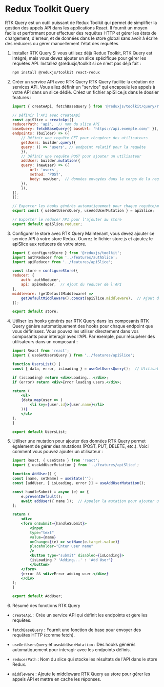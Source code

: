 # Redux Toolkit Query

RTK Query est un outil puissant de Redux Toolkit qui permet de simplifier la gestion des appels API dans les applications React. Il fournit un moyen facile et performant pour effectuer des requêtes HTTP et gérer les états de chargement, d'erreur, et de données dans le store global sans avoir à écrire des reducers ou gérer manuellement l'état des requêtes.

1. Installer RTK Query
Si vous utilisez déjà Redux Toolkit, RTK Query est intégré, mais vous devez ajouter un slice spécifique pour gérer les requêtes API. Installez @reduxjs/toolkit si ce n'est pas déjà fait :

    ```bash
    npm install @reduxjs/toolkit react-redux
    ```

2. Créer un service API avec RTK Query
RTK Query facilite la création de services API. Vous allez définir un "service" qui encapsule les appels à votre API dans un slice dédié. Créez un fichier apiSlice.js dans le dossier features :

    ```js
    import { createApi, fetchBaseQuery } from '@reduxjs/toolkit/query/react';

    // Définir l'API avec createApi
    const apiSlice = createApi({
    reducerPath: 'api',  // nom du slice API
    baseQuery: fetchBaseQuery({ baseUrl: 'https://api.exemple.com/' }), // URL de base de l'API
    endpoints: (builder) => ({
        // Définir une requête GET pour récupérer des utilisateurs
        getUsers: builder.query({
        query: () => 'users', // endpoint relatif pour la requête
        }),
        // Définir une requête POST pour ajouter un utilisateur
        addUser: builder.mutation({
        query: (newUser) => ({
            url: 'users',
            method: 'POST',
            body: newUser,  // données envoyées dans le corps de la requête
        }),
        }),
    }),
    });

    // Exporter les hooks générés automatiquement pour chaque requête/mutation
    export const { useGetUsersQuery, useAddUserMutation } = apiSlice;

    // Exporter le reducer API pour l'ajouter au store
    export default apiSlice.reducer;
    ```

3. Configurer le store avec RTK Query
Maintenant, vous devez ajouter ce service API à votre store Redux. Ouvrez le fichier store.js et ajoutez le apiSlice aux reducers de votre store.

    ```js
    import { configureStore } from '@reduxjs/toolkit';
    import authReducer from '../features/authSlice';
    import apiReducer from '../features/apiSlice';

    const store = configureStore({
    reducer: {
        auth: authReducer,
        api: apiReducer,  // Ajout du reducer de l'API
    },
    middleware: (getDefaultMiddleware) =>
        getDefaultMiddleware().concat(apiSlice.middleware),  // Ajout du middleware API
    });

    export default store;
    ```

4. Utiliser les hooks générés par RTK Query dans les composants
RTK Query génère automatiquement des hooks pour chaque endpoint que vous définissez. Vous pouvez les utiliser directement dans vos composants pour interagir avec l'API. Par exemple, pour récupérer des utilisateurs dans un composant :

    ```jsx
    import React from 'react';
    import { useGetUsersQuery } from '../features/apiSlice';

    function UsersList() {
    const { data, error, isLoading } = useGetUsersQuery();  // Utilisation du hook RTK Query pour récupérer les utilisateurs

    if (isLoading) return <div>Loading...</div>;
    if (error) return <div>Error loading users.</div>;

    return (
        <ul>
        {data.map(user => (
            <li key={user.id}>{user.name}</li>
        ))}
        </ul>
    );
    }

    export default UsersList;
    ```

5. Utiliser une mutation pour ajouter des données
RTK Query permet également de gérer des mutations (POST, PUT, DELETE, etc.). Voici comment vous pouvez ajouter un utilisateur :

    ```jsx
    import React, { useState } from 'react';
    import { useAddUserMutation } from '../features/apiSlice';

    function AddUser() {
    const [name, setName] = useState('');
    const [addUser, { isLoading, error }] = useAddUserMutation();

    const handleSubmit = async (e) => {
        e.preventDefault();
        await addUser({ name });  // Appeler la mutation pour ajouter un utilisateur
    };

    return (
        <div>
        <form onSubmit={handleSubmit}>
            <input
            type="text"
            value={name}
            onChange={(e) => setName(e.target.value)}
            placeholder="Enter user name"
            />
            <button type="submit" disabled={isLoading}>
            {isLoading ? 'Adding...' : 'Add User'}
            </button>
        </form>
        {error && <div>Error adding user.</div>}
        </div>
    );
    }

    export default AddUser;
    ```

6. Résumé des fonctions RTK Query

- `createApi` : Crée un service API qui définit les endpoints et gère les requêtes.
- `fetchBaseQuery` : Fournit une fonction de base pour envoyer des requêtes HTTP (comme fetch).

- `useGetUsersQuery` et `useAddUserMutation` : Des hooks générés automatiquement pour interagir avec les endpoints définis.

- `reducerPath` : Nom du slice qui stocke les résultats de l'API dans le store Redux.

- `middleware` : Ajoute le middleware RTK Query au store pour gérer les appels API et mettre en cache les réponses.
